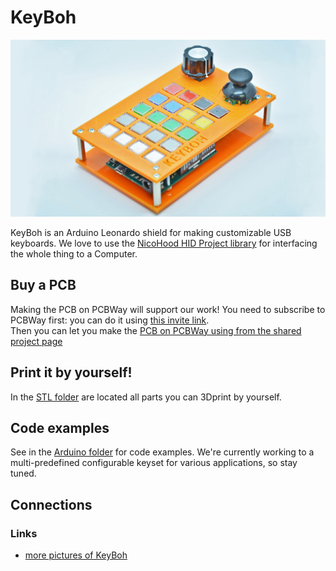 # KeyBoh

![image](./media/keyboh_16_9.jpg)

KeyBoh is an Arduino Leonardo shield for making customizable USB keyboards. We love to use the [NicoHood HID Project library](https://github.com/NicoHood/HID) for interfacing the whole thing to a Computer.

## Buy a PCB  
Making the PCB on PCBWay will support our work!
You need to subscribe to PCBWay first: you can do it using [this invite link](https://www.pcbway.com/setinvite.aspx?inviteid=355653&from=settorezero2020).  
Then you can let you make the [PCB on PCBWay using from the shared project page](https://www.pcbway.com/project/shareproject/KeyBoh_Shield.html)

## Print it by yourself!
In the [STL folder](./stl) are located all parts you can 3Dprint by yourself. 

## Code examples
See in the [Arduino folder](./arduino) for code examples.
We're currently working to a multi-predefined configurable keyset for various applications, so stay tuned.  

## Connections

### Links
- [more pictures of KeyBoh](https://photos.app.goo.gl/CL2jDvoLArWxuAqx8)
